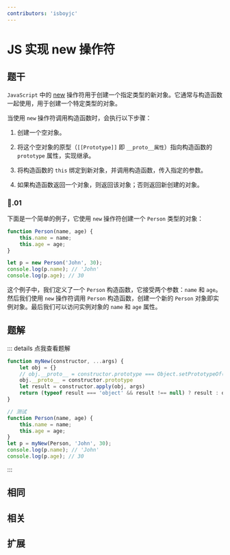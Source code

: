 ```yaml
---
contributors: 'isboyjc'
---
```


# JS 实现 new 操作符


## 题干

`JavaScript` 中的 [new](https://developer.mozilla.org/zh-CN/docs/Web/JavaScript/Reference/Operators/new) 操作符用于创建一个指定类型的新对象。它通常与构造函数一起使用，用于创建一个特定类型的对象。

当使用 `new` 操作符调用构造函数时，会执行以下步骤：

1. 创建一个空对象。

2. 将这个空对象的原型（`[[Prototype]]` 即 `__proto__属性`）指向构造函数的 `prototype` 属性，实现继承。

3. 将构造函数的 `this` 绑定到新对象，并调用构造函数，传入指定的参数。

4. 如果构造函数返回一个对象，则返回该对象；否则返回新创建的对象。

### 🌰.01

下面是一个简单的例子，它使用 `new` 操作符创建一个 `Person` 类型的对象：

```js
function Person(name, age) {
    this.name = name;
    this.age = age;
}

let p = new Person('John', 30);
console.log(p.name); // 'John'
console.log(p.age); // 30
```
这个例子中，我们定义了一个 `Person` 构造函数，它接受两个参数：`name` 和 `age`。然后我们使用 `new` 操作符调用 `Person` 构造函数，创建一个新的 `Person` 对象即实例对象。最后我们可以访问实例对象的 `name` 和 `age` 属性。





## 题解

::: details 点我查看题解

```js
function myNew(constructor, ...args) {
    let obj = {}
    // obj.__proto__ = constructor.prototype === Object.setPrototypeOf(obj, constructor.prototype)
    obj.__proto__ = constructor.prototype
    let result = constructor.apply(obj, args)
    return (typeof result === 'object' && result !== null) ? result : obj
}

// 测试
function Person(name, age) {
    this.name = name;
    this.age = age;
}
let p = myNew(Person, 'John', 30);
console.log(p.name); // 'John'
console.log(p.age); // 30
```

:::



## 相同


## 相关


## 扩展

